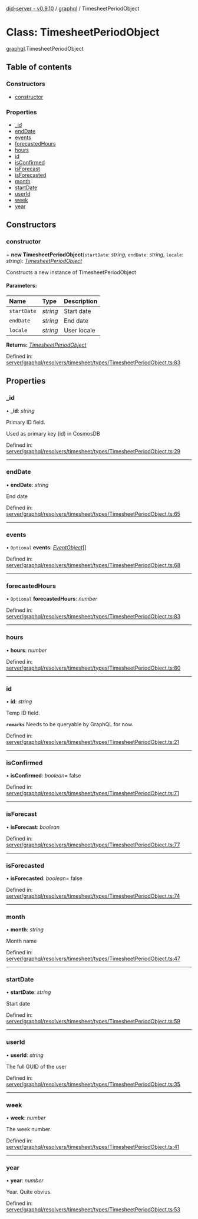 [did-server - v0.9.10](../README.md) / [graphql](../modules/graphql.md) / TimesheetPeriodObject

# Class: TimesheetPeriodObject

[graphql](../modules/graphql.md).TimesheetPeriodObject

## Table of contents

### Constructors

- [constructor](graphql.timesheetperiodobject.md#constructor)

### Properties

- [\_id](graphql.timesheetperiodobject.md#_id)
- [endDate](graphql.timesheetperiodobject.md#enddate)
- [events](graphql.timesheetperiodobject.md#events)
- [forecastedHours](graphql.timesheetperiodobject.md#forecastedhours)
- [hours](graphql.timesheetperiodobject.md#hours)
- [id](graphql.timesheetperiodobject.md#id)
- [isConfirmed](graphql.timesheetperiodobject.md#isconfirmed)
- [isForecast](graphql.timesheetperiodobject.md#isforecast)
- [isForecasted](graphql.timesheetperiodobject.md#isforecasted)
- [month](graphql.timesheetperiodobject.md#month)
- [startDate](graphql.timesheetperiodobject.md#startdate)
- [userId](graphql.timesheetperiodobject.md#userid)
- [week](graphql.timesheetperiodobject.md#week)
- [year](graphql.timesheetperiodobject.md#year)

## Constructors

### constructor

\+ **new TimesheetPeriodObject**(`startDate`: *string*, `endDate`: *string*, `locale`: *string*): [*TimesheetPeriodObject*](graphql.timesheetperiodobject.md)

Constructs a new instance of TimesheetPeriodObject

#### Parameters:

Name | Type | Description |
:------ | :------ | :------ |
`startDate` | *string* | Start date   |
`endDate` | *string* | End date   |
`locale` | *string* | User locale    |

**Returns:** [*TimesheetPeriodObject*](graphql.timesheetperiodobject.md)

Defined in: [server/graphql/resolvers/timesheet/types/TimesheetPeriodObject.ts:83](https://github.com/Puzzlepart/did/blob/dev/server/graphql/resolvers/timesheet/types/TimesheetPeriodObject.ts#L83)

## Properties

### \_id

• **\_id**: *string*

Primary ID field.

Used as primary key (id) in CosmosDB

Defined in: [server/graphql/resolvers/timesheet/types/TimesheetPeriodObject.ts:29](https://github.com/Puzzlepart/did/blob/dev/server/graphql/resolvers/timesheet/types/TimesheetPeriodObject.ts#L29)

___

### endDate

• **endDate**: *string*

End date

Defined in: [server/graphql/resolvers/timesheet/types/TimesheetPeriodObject.ts:65](https://github.com/Puzzlepart/did/blob/dev/server/graphql/resolvers/timesheet/types/TimesheetPeriodObject.ts#L65)

___

### events

• `Optional` **events**: [*EventObject*](graphql.eventobject.md)[]

Defined in: [server/graphql/resolvers/timesheet/types/TimesheetPeriodObject.ts:68](https://github.com/Puzzlepart/did/blob/dev/server/graphql/resolvers/timesheet/types/TimesheetPeriodObject.ts#L68)

___

### forecastedHours

• `Optional` **forecastedHours**: *number*

Defined in: [server/graphql/resolvers/timesheet/types/TimesheetPeriodObject.ts:83](https://github.com/Puzzlepart/did/blob/dev/server/graphql/resolvers/timesheet/types/TimesheetPeriodObject.ts#L83)

___

### hours

• **hours**: *number*

Defined in: [server/graphql/resolvers/timesheet/types/TimesheetPeriodObject.ts:80](https://github.com/Puzzlepart/did/blob/dev/server/graphql/resolvers/timesheet/types/TimesheetPeriodObject.ts#L80)

___

### id

• **id**: *string*

Temp ID field.

**`remarks`** Needs to be queryable by GraphQL for now.

Defined in: [server/graphql/resolvers/timesheet/types/TimesheetPeriodObject.ts:21](https://github.com/Puzzlepart/did/blob/dev/server/graphql/resolvers/timesheet/types/TimesheetPeriodObject.ts#L21)

___

### isConfirmed

• **isConfirmed**: *boolean*= false

Defined in: [server/graphql/resolvers/timesheet/types/TimesheetPeriodObject.ts:71](https://github.com/Puzzlepart/did/blob/dev/server/graphql/resolvers/timesheet/types/TimesheetPeriodObject.ts#L71)

___

### isForecast

• **isForecast**: *boolean*

Defined in: [server/graphql/resolvers/timesheet/types/TimesheetPeriodObject.ts:77](https://github.com/Puzzlepart/did/blob/dev/server/graphql/resolvers/timesheet/types/TimesheetPeriodObject.ts#L77)

___

### isForecasted

• **isForecasted**: *boolean*= false

Defined in: [server/graphql/resolvers/timesheet/types/TimesheetPeriodObject.ts:74](https://github.com/Puzzlepart/did/blob/dev/server/graphql/resolvers/timesheet/types/TimesheetPeriodObject.ts#L74)

___

### month

• **month**: *string*

Month name

Defined in: [server/graphql/resolvers/timesheet/types/TimesheetPeriodObject.ts:47](https://github.com/Puzzlepart/did/blob/dev/server/graphql/resolvers/timesheet/types/TimesheetPeriodObject.ts#L47)

___

### startDate

• **startDate**: *string*

Start date

Defined in: [server/graphql/resolvers/timesheet/types/TimesheetPeriodObject.ts:59](https://github.com/Puzzlepart/did/blob/dev/server/graphql/resolvers/timesheet/types/TimesheetPeriodObject.ts#L59)

___

### userId

• **userId**: *string*

The full GUID of the user

Defined in: [server/graphql/resolvers/timesheet/types/TimesheetPeriodObject.ts:35](https://github.com/Puzzlepart/did/blob/dev/server/graphql/resolvers/timesheet/types/TimesheetPeriodObject.ts#L35)

___

### week

• **week**: *number*

The week number.

Defined in: [server/graphql/resolvers/timesheet/types/TimesheetPeriodObject.ts:41](https://github.com/Puzzlepart/did/blob/dev/server/graphql/resolvers/timesheet/types/TimesheetPeriodObject.ts#L41)

___

### year

• **year**: *number*

Year. Quite obvius.

Defined in: [server/graphql/resolvers/timesheet/types/TimesheetPeriodObject.ts:53](https://github.com/Puzzlepart/did/blob/dev/server/graphql/resolvers/timesheet/types/TimesheetPeriodObject.ts#L53)
